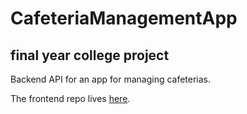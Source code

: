 # CafeteriaManagementApp

## final year college project

Backend API for an app for managing cafeterias.

The frontend repo lives [here](https://github.com/asifZaman/cafe-frontend).
